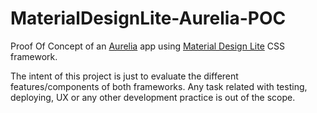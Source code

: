 # MaterialDesignLite-Aurelia-POC

Proof Of Concept of an [Aurelia](http://aurelia.io/) app using [Material Design Lite](https://getmdl.io/) CSS framework.

The intent of this project is just to evaluate the different features/components of both frameworks. Any task related with testing, deploying, UX or any other development practice is out of the scope.